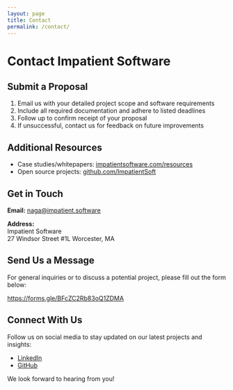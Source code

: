 ```yaml
---
layout: page
title: Contact
permalink: /contact/
---
```


# Contact Impatient Software

## Submit a Proposal
1. Email us with your detailed project scope and software requirements
2. Include all required documentation and adhere to listed deadlines
3. Follow up to confirm receipt of your proposal
4. If unsuccessful, contact us for feedback on future improvements

## Additional Resources
- Case studies/whitepapers: [impatientsoftware.com/resources](https://www.impatientsoftware.com/resources)
- Open source projects: [github.com/ImpatientSoft](https://github.com/ImpatientSoftware)

## Get in Touch
**Email:** naga@impatient.software

**Address:**  
Impatient Software  
27 Windsor Street #1L
Worcester, MA 

## Send Us a Message

For general inquiries or to discuss a potential project, please fill out the form below:

https://forms.gle/BFcZC2Rb83oQ1ZDMA

## Connect With Us

Follow us on social media to stay updated on our latest projects and insights:

- [LinkedIn](https://www.linkedin.com/company/impatient-software)
- [GitHub](https://github.com/ImpatientSoftware)

We look forward to hearing from you!